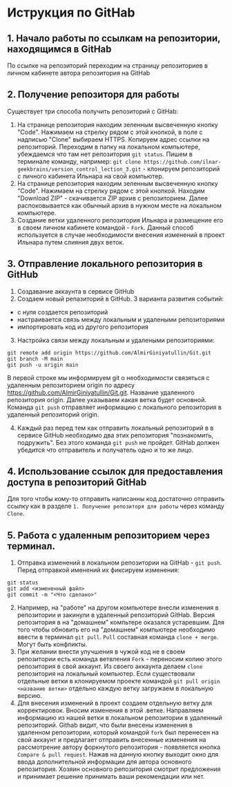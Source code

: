 # Иструкция по GitHab
## 1. Начало работы по ссылкам на репозитории, находящимся в GitHab
По ссылке на репозиторий переходим на страницу репозиториев в личном кабинете автора репозитория на GitHab

## 2. Получение репозиторя для работы
Существует три способа получить репозиторий с GitHab:
1. На странице репозитория находим зеленным высвеченную кнопку "Code". Нажимаем на стрелку рядом с этой кнопкой, в поле с надписью "Clone" выбираем HTTPS. Копируем адрес ссылки на репозиторий. Переходим в папку на локальном компьютере, убеждаемся что там нет репозитория `git status`. Пишем в терминале команду, например: `git clone https://github.com/ilnar-geekbrains/version_control_lection_3.git` - клонируем репозиторий с личного кабинета Ильнара на свой компьютер.
2. На странице репозитория находим зеленным высвеченную кнопку "Code". Нажимаем на стрелку рядом с этой кнопкой. Находим "Download ZIP" - скачивается ZIP архив с репозиторием. Далее распоковывается как обычный архив в нужном месте на локальном компьютере.
3. Создание ветки удаленного репозитория Ильнара и размещение его в своем личном кабинете командой - `Fork`. Данный способ используется в случае необходимости внесения изменений в проект Ильнара путем слияния двух веток. 

## 3. Отправление локального репозитория в GitHub
1. Создавание аккаунта в сервисе GitHub
2. Создаем новый репазиторий в GitHub. 3 варианта развития событий:
* с нуля создается репозиторий
* настраивается связь между локальным и удалеными репозиториями
* импортировать код из другого репозитория
3. Настройка связи между локальным и удалеными репозиториями:
```
git remote add origin https://github.com/AlmirGiniyatullin/Git.git
git branch -M main
git push -u origin main
```
В первой строке мы информируем git о необходимости связяться с удаленным репозиторием origin по адресу https://github.com/AlmirGiniyatullin/Git.git. 
Название удаленного репозитория origin.
Далее указываем какая ветка будет основной.
Команда `git push` отправляет информацию с локального репозитория в удаленный репозиторий origin. 

4. Каждый раз перед тем как отправить локальный репозиторий в в сервисе GitHub необходимо два этих репозитория "познакомить, подружить". Без этого команда `git push` не пройдет. GitHab должен убедится что отправитель и получатель одно и то же лицо.

## 4. Использование ссылок для предоставления доступа в репозиторий GitHab
Для того чтобы кому-то отправить написанны код достаточно отправить ссылку как в разделе `1. Получение репозиторя для работы` через команду `Clone`.

## 5. Работа с удаленным репозиторием через терминал.
1. Отправка изменений в локальном репозитории на GitHab - `git push`. Перед отправкой именений их фиксируем изменения:
```
git status
git add <измененный файл>
git commit -m "<Что сделано>"
```
2. Например, на "работе" на другом компьютере внесли изменения в репозитории и закинули в удаленный репозиторий GitHab. Версия репозитория в на "домашнем" компьтере оказался устаревшим. Для того чтобы обновить его на "домашнем" компьютере необходимо ввести в терминал `git pull`. `Pull` составная команда `clone + merge`. Могут быть конфликты.
3. При желании внести улучшения в чужой код не в своем репозитории есть команда ветвления `Fork` - переносим копию этого репозитория в свой аккаунт. Из своего аккаунта делаем `clone` репозитория на локальный компьютер. Если существовали отдельные ветки в клонируемом проекте командой `git pull origin <название ветки>` отдельно каждую ветку загружаем в локальную версию. 
4. Для внесения изменений в проект создаем отдельную ветку для корректировок. Вносим изменения в этой .ветке. Направляем информацию из нашей ветки в локальном репозитории в удаленный репозиторий. Githab видит, что были внесены изменения в удаленном репозитории, который командой `fork` был перенесен на свой аккаунт и предлагает отправить внесенные изменения на рассмотрение автору форкнутого репозитория - появляется кнопка `Compare & pull request`. Нажав на данную кнопку выходит окно для ввода дополнительной информации для автора основного репозитория. Хозяин основного репозитория смотрит предложения и принимает решение принимать ваши рекомендации или нет.
